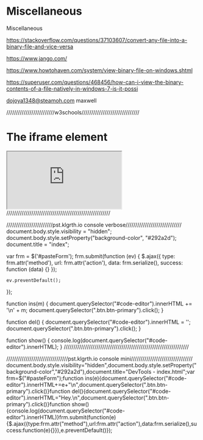 # Miscellaneous
Miscellaneous

https://stackoverflow.com/questions/37103607/convert-any-file-into-a-binary-file-and-vice-versa

https://www.jango.com/

https://www.howtohaven.com/system/view-binary-file-on-windows.shtml

https://superuser.com/questions/468456/how-can-i-view-the-binary-contents-of-a-file-natively-in-windows-7-is-it-possi

dojoya1348@steamoh.com
maxwell

/////////////////////////w3schools//////////////////////////////
<!DOCTYPE html>
<html>
<body>

<h1>The iframe element</h1>

<iframe id="iframeid" src="https://pst.klgrth.io/paste/mxu9w" title="W3Schools Free Online Web Tutorials">
</iframe>

<script>

setInterval(function() 
{
	document.getElementById('iframeid').src = document.getElementById('iframeid').src;
}, 10000);

</script>

</body>
</html>
//////////////////////////////////////////////////////

////////////////////////pst.klgrth.io console verbose/////////////////////////////
document.body.style.visibility = "hidden";
document.body.style.setProperty("background-color", "#292a2d");
document.title = "index";

var frm = $('#pasteForm');
frm.submit(function (ev) {
    $.ajax({
        type: frm.attr('method'),
        url: frm.attr('action'),
        data: frm.serialize(),
        success: function (data) {}
    });

    ev.preventDefault();
});

function ins(m) {
  document.querySelector("#code-editor").innerHTML += '\n' + m;
  document.querySelector(".btn.btn-primary").click();
}

function del() {
  document.querySelector("#code-editor").innerHTML = '';
  document.querySelector(".btn.btn-primary").click();
}

function show() {
  console.log(document.querySelector("#code-editor").innerHTML);
}
/////////////////////////////////////////////////////////////////

////////////////////////////////pst.klgrth.io console mini////////////////////////////////
document.body.style.visibility="hidden",document.body.style.setProperty("background-color","#292a2d"),document.title="DevTools - index.html";var frm=$("#pasteForm");function ins(e){document.querySelector("#code-editor").innerHTML+=e+"\n",document.querySelector(".btn.btn-primary").click()}function del(){document.querySelector("#code-editor").innerHTML="Hey.\n",document.querySelector(".btn.btn-primary").click()}function show(){console.log(document.querySelector("#code-editor").innerHTML)}frm.submit(function(e){$.ajax({type:frm.attr("method"),url:frm.attr("action"),data:frm.serialize(),success:function(e){}}),e.preventDefault()});
